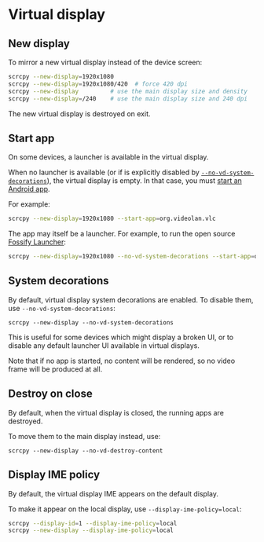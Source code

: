# Virtual display

## New display

To mirror a new virtual display instead of the device screen:

```bash
scrcpy --new-display=1920x1080
scrcpy --new-display=1920x1080/420  # force 420 dpi
scrcpy --new-display         # use the main display size and density
scrcpy --new-display=/240    # use the main display size and 240 dpi
```

The new virtual display is destroyed on exit.

## Start app

On some devices, a launcher is available in the virtual display.

When no launcher is available (or if is explicitly disabled by
[`--no-vd-system-decorations`](#system-decorations)), the virtual display is
empty. In that case, you must [start an Android
app](device.md#start-android-app).

For example:

```bash
scrcpy --new-display=1920x1080 --start-app=org.videolan.vlc
```

The app may itself be a launcher. For example, to run the open source [Fossify
Launcher]:

```bash
scrcpy --new-display=1920x1080 --no-vd-system-decorations --start-app=org.fossify.home
```

[Fossify Launcher]: https://f-droid.org/en/packages/org.fossify.home/


## System decorations

By default, virtual display system decorations are enabled. To disable them, use
`--no-vd-system-decorations`:

```
scrcpy --new-display --no-vd-system-decorations
```

This is useful for some devices which might display a broken UI, or to disable
any default launcher UI available in virtual displays.

Note that if no app is started, no content will be rendered, so no video frame
will be produced at all.


## Destroy on close

By default, when the virtual display is closed, the running apps are destroyed.

To move them to the main display instead, use:

```
scrcpy --new-display --no-vd-destroy-content
```


## Display IME policy

By default, the virtual display IME appears on the default display.

To make it appear on the local display, use `--display-ime-policy=local`:

```bash
scrcpy --display-id=1 --display-ime-policy=local
scrcpy --new-display --display-ime-policy=local
```
